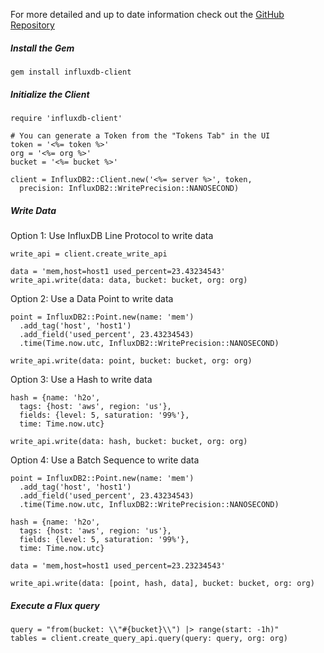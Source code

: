 For more detailed and up to date information check out the [GitHub Repository](https://github.com/influxdata/influxdb-client-ruby)

##### Install the Gem

```
gem install influxdb-client
```

##### Initialize the Client

```
require 'influxdb-client'

# You can generate a Token from the "Tokens Tab" in the UI
token = '<%= token %>'
org = '<%= org %>'
bucket = '<%= bucket %>'

client = InfluxDB2::Client.new('<%= server %>', token,
  precision: InfluxDB2::WritePrecision::NANOSECOND)
```

##### Write Data

Option 1: Use InfluxDB Line Protocol to write data

```
write_api = client.create_write_api

data = 'mem,host=host1 used_percent=23.43234543'
write_api.write(data: data, bucket: bucket, org: org)
```

Option 2: Use a Data Point to write data

```
point = InfluxDB2::Point.new(name: 'mem')
  .add_tag('host', 'host1')
  .add_field('used_percent', 23.43234543)
  .time(Time.now.utc, InfluxDB2::WritePrecision::NANOSECOND)

write_api.write(data: point, bucket: bucket, org: org)
```

Option 3: Use a Hash to write data

```
hash = {name: 'h2o',
  tags: {host: 'aws', region: 'us'},
  fields: {level: 5, saturation: '99%'},
  time: Time.now.utc}

write_api.write(data: hash, bucket: bucket, org: org)
```

Option 4: Use a Batch Sequence to write data

```
point = InfluxDB2::Point.new(name: 'mem')
  .add_tag('host', 'host1')
  .add_field('used_percent', 23.43234543)
  .time(Time.now.utc, InfluxDB2::WritePrecision::NANOSECOND)

hash = {name: 'h2o',
  tags: {host: 'aws', region: 'us'},
  fields: {level: 5, saturation: '99%'},
  time: Time.now.utc}

data = 'mem,host=host1 used_percent=23.23234543'

write_api.write(data: [point, hash, data], bucket: bucket, org: org)
```

##### Execute a Flux query

```
query = "from(bucket: \\"#{bucket}\\") |> range(start: -1h)"
tables = client.create_query_api.query(query: query, org: org)
```
